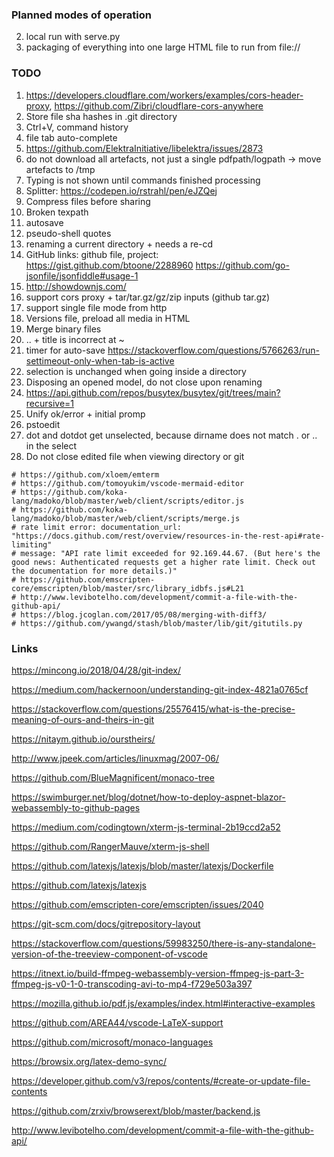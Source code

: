 ### Planned modes of operation
2. local run with serve.py
3. packaging of everything into one large HTML file to run from file://

### TODO
1. https://developers.cloudflare.com/workers/examples/cors-header-proxy, https://github.com/Zibri/cloudflare-cors-anywhere
2. Store file sha hashes in .git directory
8. Ctrl+V, command history
10. file tab auto-complete
11. https://github.com/ElektraInitiative/libelektra/issues/2873
13. do not download all artefacts, not just a single pdfpath/logpath -> move artefacts to /tmp
14. Typing is not shown until commands finished processing
15. Splitter: https://codepen.io/rstrahl/pen/eJZQej
16. Compress files before sharing
5. Broken texpath
6. autosave
8. pseudo-shell quotes
9. renaming a current directory + needs a re-cd
4. GitHub links: github file, project: https://gist.github.com/btoone/2288960 https://github.com/go-jsonfile/jsonfiddle#usage-1
17. http://showdownjs.com/
18. support cors proxy + tar/tar.gz/gz/zip inputs (github tar.gz)
19. support single file mode from http
21. Versions file, preload all media in HTML
22. Merge binary files
23. .. + title is incorrect at ~
24. timer for auto-save https://stackoverflow.com/questions/5766263/run-settimeout-only-when-tab-is-active
26. selection is unchanged when going inside a directory
27. Disposing an opened model, do not close upon renaming
28. https://api.github.com/repos/busytex/busytex/git/trees/main?recursive=1
29. Unify ok/error + initial promp
30. pstoedit
31. dot and dotdot get unselected, because dirname does not match . or .. in the select
32. Do not close edited file when viewing directory or git

```shell
# https://github.com/xloem/emterm
# https://github.com/tomoyukim/vscode-mermaid-editor
# https://github.com/koka-lang/madoko/blob/master/web/client/scripts/editor.js
# https://github.com/koka-lang/madoko/blob/master/web/client/scripts/merge.js
# rate limit error: documentation_url: "https://docs.github.com/rest/overview/resources-in-the-rest-api#rate-limiting"
# message: "API rate limit exceeded for 92.169.44.67. (But here's the good news: Authenticated requests get a higher rate limit. Check out the documentation for more details.)"
# https://github.com/emscripten-core/emscripten/blob/master/src/library_idbfs.js#L21
# http://www.levibotelho.com/development/commit-a-file-with-the-github-api/
# https://blog.jcoglan.com/2017/05/08/merging-with-diff3/
# https://github.com/ywangd/stash/blob/master/lib/git/gitutils.py
```

### Links

https://mincong.io/2018/04/28/git-index/

https://medium.com/hackernoon/understanding-git-index-4821a0765cf

https://stackoverflow.com/questions/25576415/what-is-the-precise-meaning-of-ours-and-theirs-in-git

https://nitaym.github.io/ourstheirs/


http://www.jpeek.com/articles/linuxmag/2007-06/

https://github.com/BlueMagnificent/monaco-tree

https://swimburger.net/blog/dotnet/how-to-deploy-aspnet-blazor-webassembly-to-github-pages

https://medium.com/codingtown/xterm-js-terminal-2b19ccd2a52

https://github.com/RangerMauve/xterm-js-shell

https://github.com/latexjs/latexjs/blob/master/latexjs/Dockerfile

https://github.com/latexjs/latexjs

https://github.com/emscripten-core/emscripten/issues/2040

https://git-scm.com/docs/gitrepository-layout

https://stackoverflow.com/questions/59983250/there-is-any-standalone-version-of-the-treeview-component-of-vscode

https://itnext.io/build-ffmpeg-webassembly-version-ffmpeg-js-part-3-ffmpeg-js-v0-1-0-transcoding-avi-to-mp4-f729e503a397

https://mozilla.github.io/pdf.js/examples/index.html#interactive-examples

https://github.com/AREA44/vscode-LaTeX-support

https://github.com/microsoft/monaco-languages

https://browsix.org/latex-demo-sync/

https://developer.github.com/v3/repos/contents/#create-or-update-file-contents

https://github.com/zrxiv/browserext/blob/master/backend.js

http://www.levibotelho.com/development/commit-a-file-with-the-github-api/
